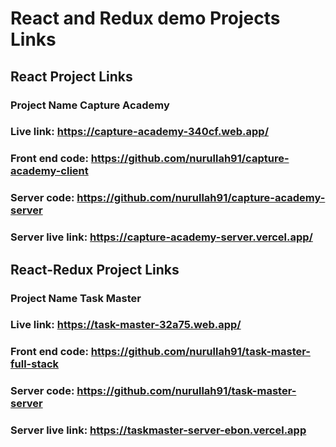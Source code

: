 # React and Redux demo Projects Links

## React Project Links
### Project Name __Capture Academy__
### Live link: https://capture-academy-340cf.web.app/
### Front end code: https://github.com/nurullah91/capture-academy-client
### Server code: https://github.com/nurullah91/capture-academy-server
### Server live link: https://capture-academy-server.vercel.app/





## React-Redux Project Links
### Project Name __Task Master__
### Live link: https://task-master-32a75.web.app/
### Front end code: https://github.com/nurullah91/task-master-full-stack
### Server code: https://github.com/nurullah91/task-master-server
### Server live link: https://taskmaster-server-ebon.vercel.app



